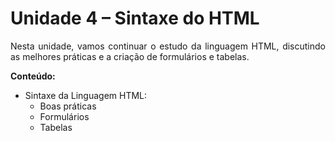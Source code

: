 # Unidade 4 – Sintaxe do HTML

<p align="justify">
  Nesta unidade, vamos continuar o estudo da linguagem HTML, discutindo as melhores práticas e a criação de formulários e tabelas.
</p>

**Conteúdo:**

- Sintaxe da Linguagem HTML:
  - Boas práticas
  - Formulários
  - Tabelas
